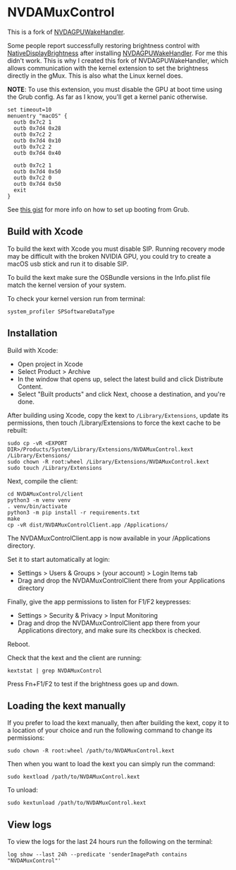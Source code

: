 # NVDAMuxControl

This is a fork of [NVDAGPUWakeHandler](https://github.com/timpalpant/NVDAGPUWakeHandler).

Some people report successfully restoring brightness control with
[NativeDisplayBrightness](https://github.com/TankTheFrank/NativeDisplayBrightness)
after installing [NVDAGPUWakeHandler](https://github.com/timpalpant/NVDAGPUWakeHandler). For me this didn't work. This is why I created this fork of NVDAGPUWakeHandler, which allows communication with the kernel extension to set the brightness directly in the gMux. This is also what the Linux kernel does.

**NOTE**: To use this extension, you must disable the GPU at boot time using the Grub config. As far as I know, you'll get a kernel panic otherwise.

```
set timeout=10
menuentry "macOS" {
  outb 0x7c2 1
  outb 0x7d4 0x28
  outb 0x7c2 2
  outb 0x7d4 0x10
  outb 0x7c2 2
  outb 0x7d4 0x40

  outb 0x7c2 1
  outb 0x7d4 0x50
  outb 0x7c2 0
  outb 0x7d4 0x50
  exit
}
```

See [this gist](https://gist.github.com/blackgate/17ac402e35d2f7e0f1c9708db3dc7a44) for more info on how to set up booting from Grub.

## Build with Xcode

To build the kext with Xcode you must disable SIP. Running recovery mode may be difficult with the broken NVIDIA GPU, you could try to create a macOS usb stick and run it to disable SIP.

To build the kext make sure the OSBundle versions in the Info.plist file match the kernel version of your system.

To check your kernel version run from terminal:

```
system_profiler SPSoftwareDataType
```


## Installation

Build with Xcode:

* Open project in Xcode
* Select Product > Archive
* In the window that opens up, select the latest build and click Distribute
  Content.
* Select "Built products" and click Next, choose a destination, and you're done.

After building using Xcode, copy the kext to `/Library/Extensions`, update its permissions, then touch /Library/Extensions to force the kext cache to be rebuilt:

```
sudo cp -vR <EXPORT DIR>/Products/System/Library/Extensions/NVDAMuxControl.kext /Library/Extensions/
sudo chown -R root:wheel /Library/Extensions/NVDAMuxControl.kext
sudo touch /Library/Extensions
```

Next, compile the client:

```
cd NVDAMuxControl/client
python3 -m venv venv
. venv/bin/activate
python3 -m pip install -r requirements.txt
make
cp -vR dist/NVDAMuxControlClient.app /Applications/
```

The NVDAMuxControlClient.app is now available in your /Applications directory.

Set it to start automatically at login:

* Settings > Users & Groups > (your account) > Login Items tab
* Drag and drop the NVDAMuxControlClient there from your Applications directory

Finally, give the app permissions to listen for F1/F2 keypresses:

* Settings > Security & Privacy > Input Monitoring
* Drag and drop the NVDAMuxControlClient app there from your Applications
  directory, and make sure its checkbox is checked.

Reboot.

Check that the kext and the client are running:

```
kextstat | grep NVDAMuxControl
```

Press Fn+F1/F2 to test if the brightness goes up and down.

## Loading the kext manually

If you prefer to load the kext manually, then after building the kext, copy it to a location of your choice and run the following command to change its permissions:

```
sudo chown -R root:wheel /path/to/NVDAMuxControl.kext
```

Then when you want to load the kext you can simply run the command:

```
sudo kextload /path/to/NVDAMuxControl.kext
```

To unload:

```
sudo kextunload /path/to/NVDAMuxControl.kext
```

## View logs

To view the logs for the last 24 hours run the following on the terminal:
```
log show --last 24h --predicate 'senderImagePath contains "NVDAMuxControl"'
```
